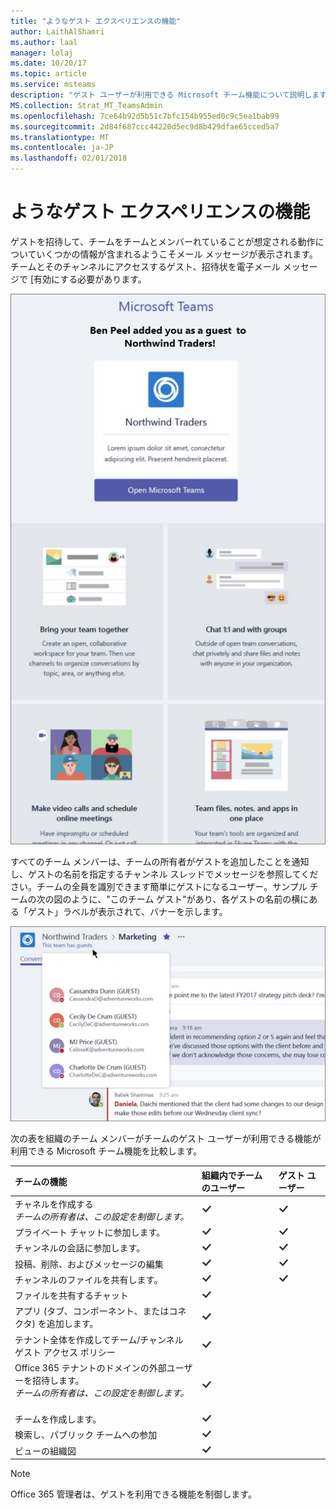 ```yaml
---
title: "ようなゲスト エクスペリエンスの機能"
author: LaithAlShamri
ms.author: laal
manager: lolaj
ms.date: 10/20/17
ms.topic: article
ms.service: msteams
description: "ゲスト ユーザーが利用できる Microsoft チーム機能について説明します。"
MS.collection: Strat_MT_TeamsAdmin
ms.openlocfilehash: 7ce64b92d5b51c7bfc154b955ed0c9c5ea1bab99
ms.sourcegitcommit: 2d84f687ccc44220d5ec9d8b429dfae65cced5a7
ms.translationtype: MT
ms.contentlocale: ja-JP
ms.lasthandoff: 02/01/2018
---
```

<a name="what-the-guest-experience-is-like"></a>ようなゲスト エクスペリエンスの機能
=================================

ゲストを招待して、チームをチームとメンバーれていることが想定される動作についていくつかの情報が含まれるようこそメール メッセージが表示されます。チームとそのチャンネルにアクセスするゲスト、招待状を電子メール メッセージで [有効にする必要があります。
  
    
    

  
    
    
![スクリーン ショットは、マイクロソフトのチームでチームの所有者からゲスト ユーザーに送信されたようこそメール メッセージの例を示します。メッセージには、チームの所有者とチャット、通話、会議など、チームの機能の簡単な説明をカスタマイズするテキストが含まれています。](media/bc0deb82-6394-4280-8fed-312645c8fefe.png)
  
    
    
すべてのチーム メンバーは、チームの所有者がゲストを追加したことを通知し、ゲストの名前を指定するチャンネル スレッドでメッセージを参照してください。チームの全員を識別できます簡単にゲストになるユーザー。サンプル チームの次の図のように、"このチーム ゲスト"があり、各ゲストの名前の横にある「ゲスト」ラベルが表示されて、バナーを示します。
  
    
    

  
    
    
![スクリーン ショットは、Northwind Traders のマーケティング チャネルの一部を示しています、ことを示すバナー (上) では、その通知と"このチーム ゲスト"があり、ゲストであるユーザーが付いた相手の名前の横にある単語「ゲスト」します。](media/33394a31-7d10-4950-8b39-b7d9953397c3.png)
  
    
    
次の表を組織のチーム メンバーがチームのゲスト ユーザーが利用できる機能が利用できる Microsoft チーム機能を比較します。
  
    
    


|**チームの機能**|**組織内でチームのユーザー**|**ゲスト ユーザー**|
|:-----|:-----|:-----|
| チャネルを作成する  <br/>  *チームの所有者は、この設定を制御します。*  <br/> |![チェックマーク](media/5277fbec-0a8f-4bd0-b906-d6ddee85a46c.png)|![チェックマーク](media/5277fbec-0a8f-4bd0-b906-d6ddee85a46c.png)|
|プライベート チャットに参加します。  <br/> |![チェックマーク](media/5277fbec-0a8f-4bd0-b906-d6ddee85a46c.png)|![チェックマーク](media/5277fbec-0a8f-4bd0-b906-d6ddee85a46c.png)|
|チャンネルの会話に参加します。  <br/> |![チェックマーク](media/5277fbec-0a8f-4bd0-b906-d6ddee85a46c.png)|![チェックマーク](media/5277fbec-0a8f-4bd0-b906-d6ddee85a46c.png)|
|投稿、削除、およびメッセージの編集  <br/> |![チェックマーク](media/5277fbec-0a8f-4bd0-b906-d6ddee85a46c.png)|![チェックマーク](media/5277fbec-0a8f-4bd0-b906-d6ddee85a46c.png)|
|チャンネルのファイルを共有します。  <br/> |![チェックマーク](media/5277fbec-0a8f-4bd0-b906-d6ddee85a46c.png)|![チェックマーク](media/5277fbec-0a8f-4bd0-b906-d6ddee85a46c.png)|
|ファイルを共有するチャット  <br/> |![チェックマーク](media/5277fbec-0a8f-4bd0-b906-d6ddee85a46c.png)||
|アプリ (タブ、コンポーネント、またはコネクタ) を追加します。  <br/> |![チェックマーク](media/5277fbec-0a8f-4bd0-b906-d6ddee85a46c.png)||
|テナント全体を作成してチーム/チャンネル ゲスト アクセス ポリシー  <br/> |![チェックマーク](media/5277fbec-0a8f-4bd0-b906-d6ddee85a46c.png)||
|Office 365 テナントのドメインの外部ユーザーを招待します。 <br/>  *チームの所有者は、この設定を制御します。*  <br/> <br/> |![チェックマーク](media/5277fbec-0a8f-4bd0-b906-d6ddee85a46c.png)||
|チームを作成します。  <br/> |![チェックマーク](media/5277fbec-0a8f-4bd0-b906-d6ddee85a46c.png)||
|検索し、パブリック チームへの参加  <br/> |![チェックマーク](media/5277fbec-0a8f-4bd0-b906-d6ddee85a46c.png)||
|ビューの組織図  <br/> |![チェックマーク](media/5277fbec-0a8f-4bd0-b906-d6ddee85a46c.png)||
   

    
> [!NOTE]
> Office 365 管理者は、ゲストを利用できる機能を制御します。 
  